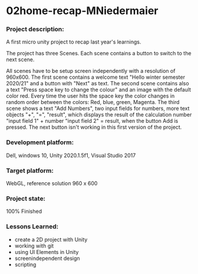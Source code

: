 # 02home-recap-MNiedermaier

### Project description:

A first micro unity project to recap last year's learnings. 

The project has three Scenes. Each scene contains a button to switch to the next scene. 

All scenes have to be setup screen independently with a resolution of 960x600. 
The first scene contains a welcome text "Hello winter semester 2020/21" and a button with "Next" as text. 
The second scene contains also a text "Press space key to change the colour" and an image with the default color red. 
Every time the user hits the space key the color changes in random order between the colors: 
Red, blue, green, Magenta.
The third scene shows a text "Add Numbers", two input fields for numbers, more text objects "+", "=", "result", which displays the result 
of the calculation number "input field 1" + number "input field 2" = result, when the button Add is pressed. 
The next button isn't working in this first version of the project.

### Development platform:

Dell, windows 10, Unity 2020.1.5f1, Visual Studio 2017

### Target platform:

WebGL, reference solution 960 x 600


### Project state:

100% Finished


### Lessons Learned:

+ create a 2D project with Unity
+ working with git
+ using UI Elements in Unity
+ screenindependent design
+ scripting
